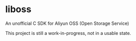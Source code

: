 # liboss
An unofficial C SDK for Aliyun OSS (Open Storage Service)

This project is still a work-in-progress, not in a usable state.

